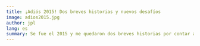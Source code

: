 ```yaml
---
title: ¡Adiós 2015! Dos breves historias y nuevos desafíos
image: adios2015.jpg
author: jpl
lang: es
summary: Se fue el 2015 y me quedaron dos breves historias por contar acerca de un hallazgo inesperado y un viaje enriquecedor
---
```


